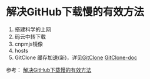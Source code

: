 # 解决GitHub下载慢的有效方法

1. 搭建科学的上网
2. 码云中转下载
3. cnpmjs镜像
4. hosts
5. GitClone 缓存加速(新)，详见[GitClone](https://gitclone.com/) [GitClone-doc](https://gitclone.com/docs)

参考：
[解决GitHub下载慢的有效方法](https://juejin.cn/post/6850037279587565582)
